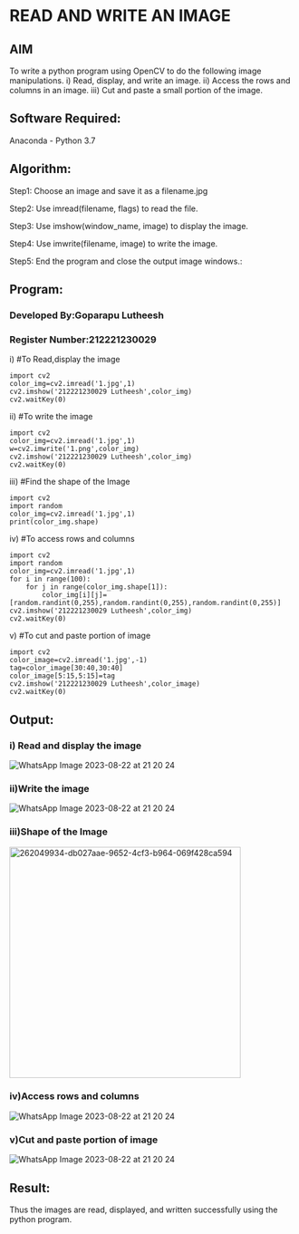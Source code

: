 # READ AND WRITE AN IMAGE
## AIM
To write a python program using OpenCV to do the following image manipulations.
i) Read, display, and write an image.
ii) Access the rows and columns in an image.
iii) Cut and paste a small portion of the image.

## Software Required:
Anaconda - Python 3.7
## Algorithm:
Step1: Choose an image and save it as a filename.jpg

Step2: Use imread(filename, flags) to read the file.

Step3: Use imshow(window_name, image) to display the image.

Step4: Use imwrite(filename, image) to write the image.

Step5: End the program and close the output image windows.:

## Program:
### Developed By:Goparapu Lutheesh
### Register Number:212221230029 
i) #To Read,display the image
```
import cv2
color_img=cv2.imread('1.jpg',1)
cv2.imshow('212221230029 Lutheesh',color_img)
cv2.waitKey(0)
```
ii) #To write the image
```
import cv2
color_img=cv2.imread('1.jpg',1)
w=cv2.imwrite('1.png',color_img)
cv2.imshow('212221230029 Lutheesh',color_img)
cv2.waitKey(0) 
```
iii) #Find the shape of the Image
```
import cv2
import random
color_img=cv2.imread('1.jpg',1)
print(color_img.shape)
```
iv) #To access rows and columns

```
import cv2
import random
color_img=cv2.imread('1.jpg',1)
for i in range(100):
    for j in range(color_img.shape[1]):
        color_img[i][j]=[random.randint(0,255),random.randint(0,255),random.randint(0,255)]
cv2.imshow('212221230029 Lutheesh',color_img)
cv2.waitKey(0)
```
v) #To cut and paste portion of image
```
import cv2
color_image=cv2.imread('1.jpg',-1)
tag=color_image[30:40,30:40]
color_image[5:15,5:15]=tag
cv2.imshow('212221230029 Lutheesh',color_image)
cv2.waitKey(0)
```

## Output:

### i) Read and display the image

![WhatsApp Image 2023-08-22 at 21 20 24](https://github.com/Lutheeshgoparapu/READ-AND-WRITE-IMAGE/assets/94154531/936b87fa-014a-4d06-baca-41e2508da1e0)


### ii)Write the image

![WhatsApp Image 2023-08-22 at 21 20 24](https://github.com/Lutheeshgoparapu/READ-AND-WRITE-IMAGE/assets/94154531/8cec8761-940d-442d-8b3f-7391590c2709)


### iii)Shape of the Image
<img width="408" alt="262049934-db027aae-9652-4cf3-b964-069f428ca594" src="https://github.com/Lutheeshgoparapu/READ-AND-WRITE-IMAGE/assets/94154531/d39547f8-ad26-4cba-9d78-79db37abe723">



### iv)Access rows and columns


![WhatsApp Image 2023-08-22 at 21 20 24](https://github.com/Lutheeshgoparapu/READ-AND-WRITE-IMAGE/assets/94154531/d9a4bdd1-e770-48ba-9e9b-f8f7b15e98ac)


### v)Cut and paste portion of image

![WhatsApp Image 2023-08-22 at 21 20 24](https://github.com/Lutheeshgoparapu/READ-AND-WRITE-IMAGE/assets/94154531/3e7f821c-60d3-43e6-b0ca-f59873a47483)

## Result:
Thus the images are read, displayed, and written successfully using the python program.
